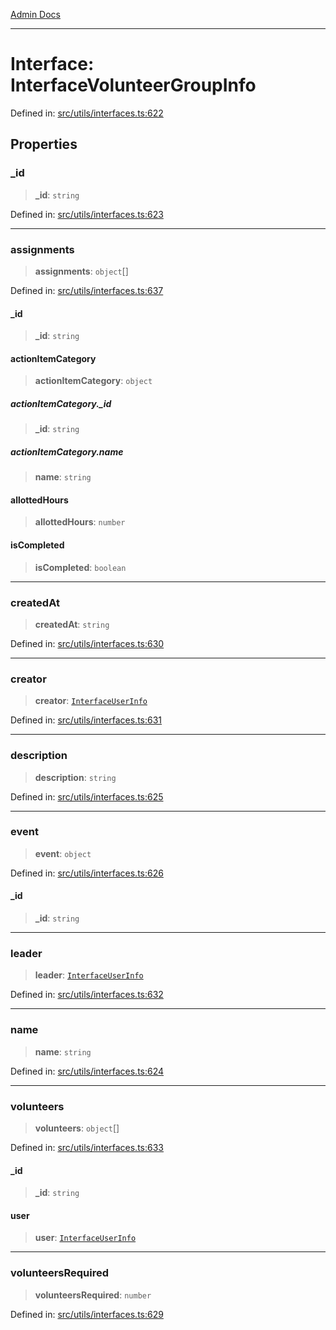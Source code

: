 [Admin Docs](/)

***

# Interface: InterfaceVolunteerGroupInfo

Defined in: [src/utils/interfaces.ts:622](https://github.com/Aad1tya27/talawa-admin/blob/dd4a08e622d0fa38bcf9758a530e8cdf917dbac8/src/utils/interfaces.ts#L622)

## Properties

### \_id

> **\_id**: `string`

Defined in: [src/utils/interfaces.ts:623](https://github.com/Aad1tya27/talawa-admin/blob/dd4a08e622d0fa38bcf9758a530e8cdf917dbac8/src/utils/interfaces.ts#L623)

***

### assignments

> **assignments**: `object`[]

Defined in: [src/utils/interfaces.ts:637](https://github.com/Aad1tya27/talawa-admin/blob/dd4a08e622d0fa38bcf9758a530e8cdf917dbac8/src/utils/interfaces.ts#L637)

#### \_id

> **\_id**: `string`

#### actionItemCategory

> **actionItemCategory**: `object`

##### actionItemCategory.\_id

> **\_id**: `string`

##### actionItemCategory.name

> **name**: `string`

#### allottedHours

> **allottedHours**: `number`

#### isCompleted

> **isCompleted**: `boolean`

***

### createdAt

> **createdAt**: `string`

Defined in: [src/utils/interfaces.ts:630](https://github.com/Aad1tya27/talawa-admin/blob/dd4a08e622d0fa38bcf9758a530e8cdf917dbac8/src/utils/interfaces.ts#L630)

***

### creator

> **creator**: [`InterfaceUserInfo`](InterfaceUserInfo.md)

Defined in: [src/utils/interfaces.ts:631](https://github.com/Aad1tya27/talawa-admin/blob/dd4a08e622d0fa38bcf9758a530e8cdf917dbac8/src/utils/interfaces.ts#L631)

***

### description

> **description**: `string`

Defined in: [src/utils/interfaces.ts:625](https://github.com/Aad1tya27/talawa-admin/blob/dd4a08e622d0fa38bcf9758a530e8cdf917dbac8/src/utils/interfaces.ts#L625)

***

### event

> **event**: `object`

Defined in: [src/utils/interfaces.ts:626](https://github.com/Aad1tya27/talawa-admin/blob/dd4a08e622d0fa38bcf9758a530e8cdf917dbac8/src/utils/interfaces.ts#L626)

#### \_id

> **\_id**: `string`

***

### leader

> **leader**: [`InterfaceUserInfo`](InterfaceUserInfo.md)

Defined in: [src/utils/interfaces.ts:632](https://github.com/Aad1tya27/talawa-admin/blob/dd4a08e622d0fa38bcf9758a530e8cdf917dbac8/src/utils/interfaces.ts#L632)

***

### name

> **name**: `string`

Defined in: [src/utils/interfaces.ts:624](https://github.com/Aad1tya27/talawa-admin/blob/dd4a08e622d0fa38bcf9758a530e8cdf917dbac8/src/utils/interfaces.ts#L624)

***

### volunteers

> **volunteers**: `object`[]

Defined in: [src/utils/interfaces.ts:633](https://github.com/Aad1tya27/talawa-admin/blob/dd4a08e622d0fa38bcf9758a530e8cdf917dbac8/src/utils/interfaces.ts#L633)

#### \_id

> **\_id**: `string`

#### user

> **user**: [`InterfaceUserInfo`](InterfaceUserInfo.md)

***

### volunteersRequired

> **volunteersRequired**: `number`

Defined in: [src/utils/interfaces.ts:629](https://github.com/Aad1tya27/talawa-admin/blob/dd4a08e622d0fa38bcf9758a530e8cdf917dbac8/src/utils/interfaces.ts#L629)
